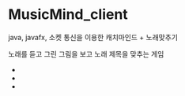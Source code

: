 <h1>MusicMind_client</h1>

java, javafx, 소켓 통신을 이용한 캐치마인드 + 노래맞추기

노래를 듣고 그린 그림을 보고 노래 제목을 맞추는 게임

<ul>
  <li></li>
  <li></li>
  <li></li>
</ul>
